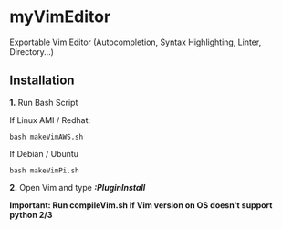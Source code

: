 # myVimEditor
Exportable Vim Editor (Autocompletion, Syntax Highlighting, Linter, Directory...)

## Installation

**1.** Run Bash Script

If Linux AMI / Redhat:

``` console
bash makeVimAWS.sh
```
If Debian / Ubuntu

``` console
bash makeVimPi.sh
```
**2.** Open Vim and type ***:PluginInstall***

**Important: Run compileVim.sh if Vim version on OS doesn't support python 2/3**
